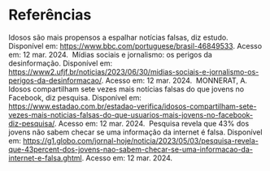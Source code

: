 # Referências

Idosos são mais propensos a espalhar notícias falsas, diz estudo. Disponível em: https://www.bbc.com/portuguese/brasil-46849533. Acesso em: 12 mar. 2024. 
Mídias sociais e jornalismo: os perigos da desinformação. Disponível em: https://www2.ufjf.br/noticias/2023/06/30/midias-sociais-e-jornalismo-os-perigos-da-desinformacao/. Acesso em: 12 mar. 2024. 
MONNERAT, A. Idosos compartilham sete vezes mais notícias falsas do que jovens no Facebook, diz pesquisa. Disponível em: https://www.estadao.com.br/estadao-verifica/idosos-compartilham-sete-vezes-mais-noticias-falsas-do-que-usuarios-mais-jovens-no-facebook-diz-pesquisa/. Acesso em: 12 mar. 2024. 
Pesquisa revela que 43% dos jovens não sabem checar se uma informação da internet é falsa. Disponível em: https://g1.globo.com/jornal-hoje/noticia/2023/05/03/pesquisa-revela-que-43percent-dos-jovens-nao-sabem-checar-se-uma-informacao-da-internet-e-falsa.ghtml. Acesso em: 12 mar. 2024.
